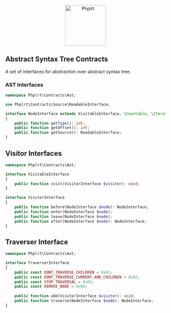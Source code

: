 <p align="center">
    <a href="https://railt.org"><img src="https://avatars2.githubusercontent.com/u/49816277?s=128" width="128" alt="Phplrt" /></a>
</p>

## Abstract Syntax Tree Contracts

A set of interfaces for abstraction over abstract syntax tree.

### AST Interfaces

```php
namespace Phplrt\Contracts\Ast;

use Phplrt\Contracts\Source\ReadableInterface;

interface NodeInterface extends VisitableInterface, \Countable, \IteratorAggregate, \ArrayAccess
{
    public function getType(): int;
    public function getOffset(): int;
    public function getSource(): ReadableInterface;
}
```

## Visitor Interfaces

```php
namespace Phplrt\Contracts\Ast;

interface VisitableInterface
{
    public function visit(VisitorInterface $visitor): void;
}

interface VisitorInterface
{
    public function before(NodeInterface $node): NodeInterface;
    public function enter(NodeInterface $node);
    public function leave(NodeInterface $node);
    public function after(NodeInterface $node): NodeInterface;
}
```

## Traverser Interface

```php
namespace Phplrt\Contracts\Ast;

interface TraverserInterface
{
    public const DONT_TRAVERSE_CHILDREN = 0x01;
    public const DONT_TRAVERSE_CURRENT_AND_CHILDREN = 0x02;
    public const STOP_TRAVERSAL = 0x03;
    public const REMOVE_NODE = 0x04;
    
    public function add(VisitorInterface $visitor): void;
    public function traverse(NodeInterface $node): NodeInterface;
}
```

